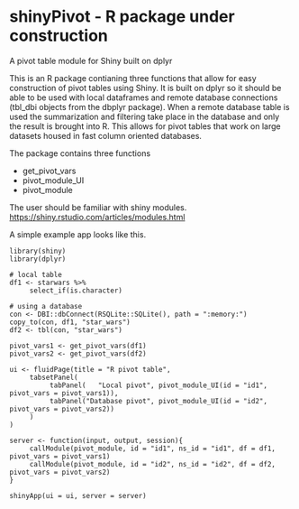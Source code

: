 # shinyPivot - R package under construction
A pivot table module for Shiny built on dplyr

This is an R package contianing three functions that allow for easy construction of pivot tables using Shiny.
It is built on dplyr so it should be able to be used with local dataframes and remote database connections (tbl_dbi objects from the dbplyr package). 
When a remote database table is used the summarization and filtering take place in the database and only the result is brought into R.
This allows for pivot tables that work on large datasets housed in fast column oriented databases.

The package contains three functions 
- get_pivot_vars
- pivot_module_UI
- pivot_module

The user should be familiar with shiny modules. https://shiny.rstudio.com/articles/modules.html

A simple example app looks like this.
```
library(shiny)
library(dplyr)

# local table
df1 <- starwars %>%
     select_if(is.character)

# using a database
con <- DBI::dbConnect(RSQLite::SQLite(), path = ":memory:")
copy_to(con, df1, "star_wars")
df2 <- tbl(con, "star_wars")

pivot_vars1 <- get_pivot_vars(df1)
pivot_vars2 <- get_pivot_vars(df2)

ui <- fluidPage(title = "R pivot table", 
     tabsetPanel(
          tabPanel(   "Local pivot", pivot_module_UI(id = "id1", pivot_vars = pivot_vars1)),
          tabPanel("Database pivot", pivot_module_UI(id = "id2", pivot_vars = pivot_vars2))
     )
)

server <- function(input, output, session){
     callModule(pivot_module, id = "id1", ns_id = "id1", df = df1, pivot_vars = pivot_vars1)
     callModule(pivot_module, id = "id2", ns_id = "id2", df = df2, pivot_vars = pivot_vars2)
} 

shinyApp(ui = ui, server = server)
```








